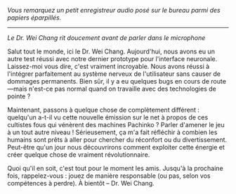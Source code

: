 _Vous remarquez un petit enregistreur audio posé sur le bureau parmi des papiers éparpillés._

---

_Le Dr. Wei Chang rit doucement avant de parler dans le microphone_

Salut tout le monde, ici le Dr. Wei Chang. Aujourd'hui, nous avons eu un autre test réussi avec notre dernier prototype pour l'interface neuronale. Laissez-moi vous dire, c'est vraiment incroyable. Nous avons réussi à l'intégrer parfaitement au système nerveux de l'utilisateur sans causer de dommages permanents. Bien sûr, il y a eu quelques bugs en cours de route—mais n'est-ce pas normal quand on travaille avec des technologies de pointe ?

Maintenant, passons à quelque chose de complètement différent : quelqu'un a-t-il vu cette nouvelle émission sur le net à propos de ces cultistes fous qui vénèrent des machines Pachinko ? Parler d'amener le jeu à un tout autre niveau ! Sérieusement, ça m'a fait réfléchir à combien les humains sont prêts à aller pour chercher du réconfort ou du divertissement. Peut-être qu'un jour nous découvrirons comment exploiter cette énergie et créer quelque chose de vraiment révolutionnaire.

Quoi qu'il en soit, c'est tout pour le moment les amis. Jusqu'à la prochaine fois, rappelez-vous : jouez de manière responsable (ou pas, selon vos compétences à perdre). À bientôt – Dr. Wei Chang.
